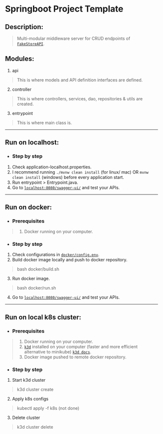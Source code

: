 # Springboot Project Template
## Description:
> Multi-modular middleware server for CRUD endpoints of [`FakeStoreAPI`](https://fakestoreapi.com/docs).

## Modules:
1. api
> This is where models and API definition interfaces are defined.
2. controller
> This is where controllers, services, dao, repositories & utils are created.
3. entrypoint
> This is where main class is.

---

## Run on localhost:
- ### Step by step
1. Check application-localhost.properties.
2. I recommend running `./mvnw clean install` (for linux/ mac) OR `mvnw clean install` (windows) before every application start. 
3. Run entrypoint > Entrypoint.java.
4. Go to [`localhost:8080/swagger-ui/`](http://localhost:8080/swagger-ui/) and test your APIs.

---

## Run on docker:
- ### Prerequisites
> 1. Docker running on your computer.
- ### Step by step
1. Check configurations in [`docker/config.env`](docker/config.env).
2. Build docker image locally and push to docker repository.
> bash docker/build.sh
3. Run docker image.
> bash docker/run.sh
4. Go to [`localhost:8080/swagger-ui/`](http://localhost:8080/swagger-ui/) and test your APIs.
---

## Run on local k8s cluster: 
- ### Prerequisites
> 1. Docker running on your computer.
> 2. [`k3d`](https://github.com/rancher/k3d) installed on your computer (faster and more efficient alternative to minikube) [`k3d docs`](https://k3d.io/).
> 3. Docker image pushed to remote docker repository.

- ### Step by step
1. Start k3d cluster
> k3d cluster create 
2. Apply k8s configs
> kubectl apply -f k8s (not done)
3. Delete cluster
> k3d cluster delete